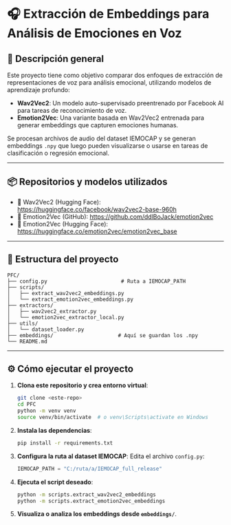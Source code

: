 # 🎧 Extracción de Embeddings para Análisis de Emociones en Voz

## 📌 Descripción general

Este proyecto tiene como objetivo comparar dos enfoques de extracción de representaciones de voz para análisis emocional, utilizando modelos de aprendizaje profundo:

- **Wav2Vec2**: Un modelo auto-supervisado preentrenado por Facebook AI para tareas de reconocimiento de voz.
- **Emotion2Vec**: Una variante basada en Wav2Vec2 entrenada para generar embeddings que capturen emociones humanas.

Se procesan archivos de audio del dataset IEMOCAP y se generan embeddings `.npy` que luego pueden visualizarse o usarse en tareas de clasificación o regresión emocional.

---

## 📦 Repositorios y modelos utilizados

- 🔗 Wav2Vec2 (Hugging Face): https://huggingface.co/facebook/wav2vec2-base-960h
- 🔗 Emotion2Vec (GitHub): https://github.com/ddlBoJack/emotion2vec
- 🔗 Emotion2Vec (Hugging Face): https://huggingface.co/emotion2vec/emotion2vec_base

---

## 📂 Estructura del proyecto

```
PFC/
├── config.py                        # Ruta a IEMOCAP_PATH
├── scripts/
│   ├── extract_wav2vec2_embeddings.py
│   └── extract_emotion2vec_embeddings.py
├── extractors/
│   ├── wav2vec2_extractor.py
│   └── emotion2vec_extractor_local.py
├── utils/
│   └── dataset_loader.py
├── embeddings/                     # Aquí se guardan los .npy
└── README.md
```

---

## ⚙️ Cómo ejecutar el proyecto

1. **Clona este repositorio y crea entorno virtual**:
   ```bash
   git clone <este-repo>
   cd PFC
   python -m venv venv
   source venv/bin/activate  # o venv\Scripts\activate en Windows
   ```

2. **Instala las dependencias**:
   ```bash
   pip install -r requirements.txt
   ```

3. **Configura la ruta al dataset IEMOCAP**:
   Edita el archivo `config.py`:
   ```python
   IEMOCAP_PATH = "C:/ruta/a/IEMOCAP_full_release"
   ```

4. **Ejecuta el script deseado**:
   ```bash
   python -m scripts.extract_wav2vec2_embeddings
   python -m scripts.extract_emotion2vec_embeddings
   ```

5. **Visualiza o analiza los embeddings desde `embeddings/`**.
